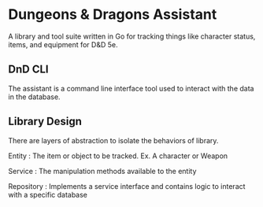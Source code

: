# Dungeons & Dragons Assistant

A library and tool suite written in Go for tracking things like character status, items, and equipment for D&D 5e.

## DnD CLI

The assistant is a command line interface tool used to interact with the data in the database.

## Library Design

There are layers of abstraction to isolate the behaviors of library.

Entity
: The item or object to be tracked. Ex. A character or Weapon

Service
: The manipulation methods available to the entity

Repository
: Implements a service interface and contains logic to interact with a specific database